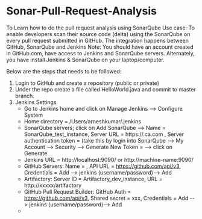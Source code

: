 # Sonar-Pull-Request-Analysis
To Learn how to do the pull request analysis using SonarQube
Use case: To enable developers scan their source code (delta) using the SonarQube on every pull request submitted in GitHub. 
The integration happens between GitHub, SonarQube and Jenkins
Note: You should have an account created in GitHub.com, have access to Jenkins and SonarQube servers. Alternately, you have install Jenkins & SonarQube on your laptop/computer.

Below are the steps that needs to be followed:
1. Login to GitHub and create a repository (public or private)
2. Under the repo create a file called HelloWorld.java and commit to master branch. 
3. Jenkins Settings
    - Go to Jenkins home and click on Manage Jenkins --> Configure System
    - Home directory = 	/Users/arneshkumar/.jenkins
    - SonarQube servers; click on Add SonarQube --> Name = SonarQube_test_instance, Server URL = https://<sonarqube test instance               url>.ca.com , Server authentication token = (take this by login into SonarQube --> My Account --> Security --> Generate New Token = <enter token name> --> click on Generate
    - Jenkins URL = http://localhost:9090/ or http://machine-name:9090/
    - GitHub Servers: Name = <give a name>, API URL = https://github.com/api/v3, Credentials = Add  --> jenkins (username/password)--> Add
    - Artifactory: Server ID = Artifactory_dev_instance, URL = http://xxxxx/artifactory
    - GitHub Pull Request Builder: GitHub Auth = https://github.com/api/v3, Shared secret = xxx, Credentials = Add  --> jenkins                 (username/password)--> Add
    - 
